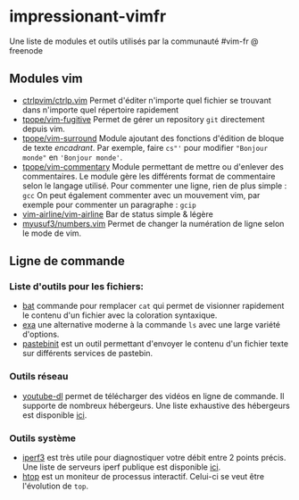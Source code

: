 # impressionant-vimfr
Une liste de modules et outils utilisés par la communauté #vim-fr @ freenode

## Modules vim
 * [ctrlpvim/ctrlp.vim](https://github.com/ctrlpvim/ctrlp.vim) Permet d'éditer n'importe quel fichier se trouvant dans n'importe quel répertoire rapidement
 * [tpope/vim-fugitive](https://github.com/tpope/vim-fugitive) Permet de gérer un repository `git` directement depuis vim.
 * [tpope/vim-surround](https://github.com/tpope/vim-surround) Module ajoutant des fonctions d'édition de bloque de texte _encadrant_.
 Par exemple, faire `cs"'` pour modifier `"Bonjour monde"` en `'Bonjour monde'`.
 * [tpope/vim-commentary](https://github.com/tpope/vim-commentary) Module permettant de mettre ou d'enlever des commentaires.
 Le module gère les différents format de commentaire selon le langage utilisé.
 Pour commenter une ligne, rien de plus simple : `gcc`
 On peut également commenter avec un mouvement vim, par exemple pour commenter un paragraphe : `gcip`
 * [vim-airline/vim-airline](https://github.com/vim-airline/vim-airline) Bar de status simple & légère
 * [myusuf3/numbers.vim](https://github.com/myusuf3/numbers.vim) Permet de changer la numération de ligne selon le mode de vim.

## Ligne de commande

### Liste d'outils pour les fichiers:

* [bat](https://github.com/sharkdp/bat) commande pour remplacer `cat` qui permet de visionner rapidement le contenu d'un fichier avec la coloration syntaxique.
* [exa](https://the.exa.website/) une alternative moderne à la commande `ls` avec une large variété d'options.
* [pastebinit](https://github.com/skorokithakis/pastebinit) est un outil permettant d'envoyer le contenu d'un fichier texte sur différents services de pastebin.

### Outils réseau
* [youtube-dl](https://rg3.github.io/youtube-dl/) permet de télécharger des vidéos en ligne de commande. Il supporte de nombreux hébergeurs. Une liste exhaustive des hébergeurs est disponible [ici](https://rg3.github.io/youtube-dl/supportedsites.html).

### Outils système
* [iperf3](https://github.com/esnet/iperf) est très utile pour diagnostiquer votre débit entre 2 points précis. Une liste de serveurs iperf publique est disponible [ici](https://iperf.fr/iperf-servers.php).
* [htop](https://hisham.hm/htop/) est un moniteur de processus interactif. Celui-ci se veut être l'évolution de `top`.
